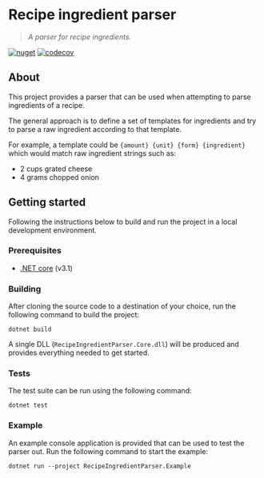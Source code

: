 # Recipe ingredient parser

> *A parser for recipe ingredients.*

[![nuget][nuget-image]][nuget-url]
[![codecov][codecov-image]][codecov-url]

## About 

This project provides a parser that can be used when attempting to parse ingredients of a recipe.

The general approach is to define a set of templates for ingredients and try to parse a raw ingredient according to that template.

For example, a template could be `{amount} {unit} {form} {ingredient}` which would match raw ingredient strings such as:

  - 2 cups grated cheese
  - 4 grams chopped onion

## Getting started

Following the instructions below to build and run the project in a local development environment.

### Prerequisites

  - [.NET core](https://dotnet.microsoft.com/download) (v3.1)

### Building

After cloning the source code to a destination of your choice, run the following command to build the project:

```
dotnet build
```

A single DLL (`RecipeIngredientParser.Core.dll`) will be produced and provides everything needed to get started.

### Tests

The test suite can be run using the following command:

```
dotnet test
```

### Example

An example console application is provided that can be used to test the parser out. Run the following command to start the example:

```
dotnet run --project RecipeIngredientParser.Example
```

[nuget-image]: https://img.shields.io/nuget/v/RecipeIngredientParser.Core?style=flat-square
[nuget-url]: https://www.nuget.org/packages/RecipeIngredientParser.Core/
[codecov-image]: https://img.shields.io/codecov/c/github/JedS6391/RecipeIngredientParser?style=flat-square&token=P5A6PMGOBA
[codecov-url]: https://codecov.io/gh/JedS6391/RecipeIngredientParser